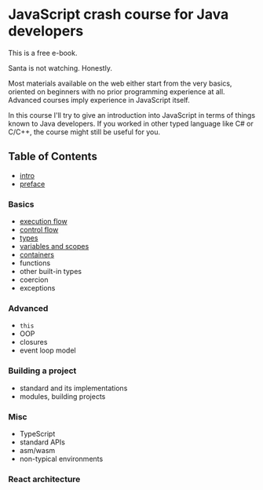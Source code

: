 # JavaScript crash course for Java developers

This is a free e-book.


Santa is not watching. Honestly.

Most materials available on the web either start from the very basics, oriented on beginners with no prior programming experience at all. Advanced courses imply experience in JavaScript itself.

In this course I'll try to give an introduction into JavaScript in terms of things known to Java developers. If you worked in other typed language like C# or C/C++, the course might still be useful for you.

## Table of Contents

- [intro](intro.md)
- [preface](preface.md)

### Basics

- [execution flow](execution.md)
- [control flow](control.md)
- [types](types.md)
- [variables and scopes](var-scopes.md)
- [containers](containers.md)
- functions
- other built-in types
- coercion
- exceptions

### Advanced

- `this`
- OOP
- closures
- event loop model

### Building a project

- standard and its implementations
- modules, building projects

### Misc

- TypeScript
- standard APIs
- asm/wasm
- non-typical environments

### React architecture